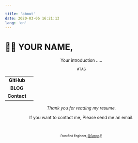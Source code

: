 ```yaml
---

title: 'about'
date: 2020-03-06 16:21:13
lang: 'en'
---
```


# 👨‍💻 YOUR NAME,

<div align="center">

Your introduction .....

 `#TAG`

</div>

|             |                           |
| :---------: | ------------------------- |
| **GitHub**  | |
|  **BLOG**   |   |
| **Contact** |    |


<div align="center" class="final">

_Thank you for reading my resume._

If you want to contact me, Please send me an email.

<br/>

<sub><sup>FrontEnd Engineer, <a href="https://github.com/s-ong-c">@Songc</a></sup></sub><small>✌</small>

</div>
